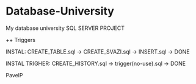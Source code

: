 # Database-University
My database university
SQL SERVER PROJECT



++ Triggers



INSTAL: CREATE_TABLE.sql -> CREATE_SVAZI.sql -> INSERT.sql -> DONE 	




INSTAL TRIGHER: CREATE_HISTORY.sql -> trigger(no-use).sql -> DONE	



PavelP
